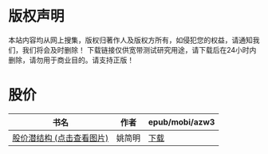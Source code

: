 # 版权声明

本站内容均从网上搜集，版权归著作人及版权方所有，如侵犯您的权益，请通知我们，我们将会及时删除！ 下载链接仅供宽带测试研究用途，请下载后在24小时内删除，请勿用于商业目的。请支持正版！

# 股价

| 书名 | 作者 | epub/mobi/azw3 |
| --- | --- | --- |
| [股价潜结构 (点击查看图片)](https://www.dushupai.com/attachment/2024/06/08/72bd7731cafedbb9.jpg) | 姚简明 | [下载](https://url89.ctfile.com/f/31084289-1357049869-9aa57b?p=8866) |

